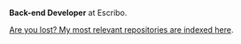 **Back-end Developer** at Escribo.

[Are you lost? My most relevant repositories are indexed here](https://github.com/iamthepoe/recruiter.md).
